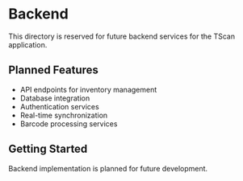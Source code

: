 # Backend

This directory is reserved for future backend services for the TScan application.

## Planned Features

- API endpoints for inventory management
- Database integration
- Authentication services
- Real-time synchronization
- Barcode processing services

## Getting Started

Backend implementation is planned for future development.
